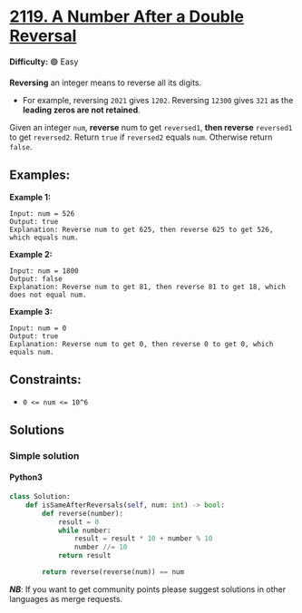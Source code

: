 # [2119. A Number After a Double Reversal](https://leetcode.com/problems/a-number-after-a-double-reversal/)

**Difficulty:** :green_circle: Easy

**Reversing** an integer means to reverse all its digits.

- For example, reversing `2021` gives `1202`. Reversing `12300` gives `321` as the **leading zeros are not retained**.

Given an integer `num`, **reverse** num to get `reversed1`, **then reverse** `reversed1` to get `reversed2`. Return `true` if `reversed2` equals `num`. Otherwise return `false`.

## Examples:

**Example 1:**

```text
Input: num = 526
Output: true
Explanation: Reverse num to get 625, then reverse 625 to get 526, which equals num.
```

**Example 2:**

```text
Input: num = 1800
Output: false
Explanation: Reverse num to get 81, then reverse 81 to get 18, which does not equal num.
```

**Example 3:**

```text
Input: num = 0
Output: true
Explanation: Reverse num to get 0, then reverse 0 to get 0, which equals num.
```

## Constraints:

- `0 <= num <= 10^6`


## Solutions

### Simple solution

#### Python3 

```python
class Solution:
    def isSameAfterReversals(self, num: int) -> bool:
        def reverse(number):
            result = 0
            while number:
                result = result * 10 + number % 10
                number //= 10
            return result

        return reverse(reverse(num)) == num 
```

***NB***: If you want to get community points please suggest solutions in other languages as merge requests.
